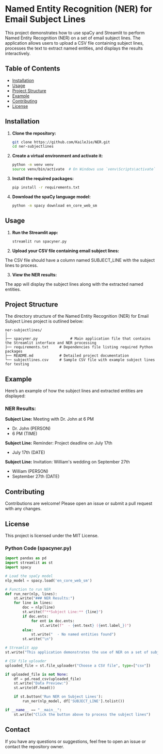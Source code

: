 # Named Entity Recognition (NER) for Email Subject Lines

This project demonstrates how to use spaCy and Streamlit to perform Named Entity Recognition (NER) on a set of email subject lines. The application allows users to upload a CSV file containing subject lines, processes the text to extract named entities, and displays the results interactively.

## Table of Contents

- [Installation](#installation)
- [Usage](#usage)
- [Project Structure](#project-structure)
- [Example](#example)
- [Contributing](#contributing)
- [License](#license)

## Installation

1. **Clone the repository:**
   ```sh
   git clone https://github.com/KaileJie/NER.git
   cd ner-subjectlines

2. **Create a virtual environment and activate it:**
    ```sh
    python -m venv venv
    source venv/bin/activate  # On Windows use `venv\Scripts\activate`

3. **Install the required packages:**
    ```sh
    pip install -r requirements.txt

4. **Download the spaCy language model:**
    ```sh
    python -m spacy download en_core_web_sm

## Usage

1. **Run the Streamlit app:**
    ```sh
    streamlit run spacyner.py

2. **Upload your CSV file containing email subject lines:**

The CSV file should have a column named SUBJECT_LINE with the subject lines to process.

3. **View the NER results:**

The app will display the subject lines along with the extracted named entities.

## Project Structure
The directory structure of the Named Entity Recognition (NER) for Email Subject Lines project is outlined below:

~~~plaintext
ner-subjectlines/
│
├── spacyner.py               # Main application file that contains the Streamlit interface and NER processing
├── requirements.txt     # Dependencies file listing required Python packages
├── README.md            # Detailed project documentation
└── subjectlines.csv     # Sample CSV file with example subject lines for testing
~~~

## Example
Here’s an example of how the subject lines and extracted entities are displayed:
### NER Results:

**Subject Line:** Meeting with Dr. John at 6 PM
  - Dr. John (PERSON)
  - 6 PM (TIME)

**Subject Line:** Reminder: Project deadline on July 17th
  - July 17th (DATE)

**Subject Line:** Invitation: William's wedding on September 27th
  - William (PERSON)
  - September 27th (DATE)

## Contributing
Contributions are welcome! Please open an issue or submit a pull request with any changes.

## License
This project is licensed under the MIT License.

### Python Code (spacyner.py)

~~~python
import pandas as pd
import streamlit as st
import spacy

# Load the spaCy model
nlp_model = spacy.load('en_core_web_sm')

# Function to run NER
def run_ner(nlp, lines):
    st.write("### NER Results:")
    for line in lines:
        doc = nlp(line)
        st.write(f"**Subject Line:** {line}")
        if doc.ents:
            for ent in doc.ents:
                st.write(f"  - {ent.text} ({ent.label_})")
        else:
            st.write("  - No named entities found")
        st.write("\n")

# Streamlit app
st.write("This application demonstrates the use of NER on a set of subject lines")

# CSV file uploader
uploaded_file = st.file_uploader("Choose a CSV file", type=["csv"])

if uploaded_file is not None:
    df = pd.read_csv(uploaded_file)
    st.write("Data Preview:")
    st.write(df.head())

    if st.button('Run NER on Subject Lines'):
        run_ner(nlp_model, df['SUBJECT_LINE'].tolist())

if __name__ == "__main__":
    st.write("Click the button above to process the subject lines")
~~~

## Contact
If you have any questions or suggestions, feel free to open an issue or contact the repository owner.

